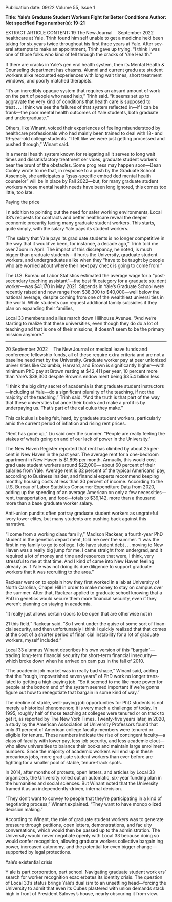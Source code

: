 Publication date: 09/22
Volume 55, Issue 1

**Title: Yale’s Graduate Student Workers Fight for Better Conditions**
**Author: Not specified**
**Page number(s): 19-21**

EXTRACT ARTICLE CONTENT:
19
The New Journal      September 2022
healthcare at Yale. Trinh found him­
self unable to get a medicine he’d been 
taking for six years twice throughout 
his first three years at Yale. After sev­
eral attempts to make an appointment, 
Trinh gave up trying. “I think I was one 
of those folks who kind of fell through 
the cracks of Yale Health.”


If there are cracks in Yale’s gen­
eral health system, then its Mental 
Health & Counseling department has 
chasms. Alumni and current gradu­
ate student workers alike recounted 
experiences with long wait times, 
short treatment windows, and poorly 
matched therapists.


“It’s an incredibly opaque system 
that requires an absurd amount of work 
on the part of people who need help,” 
Trinh said. “It seems set up to aggravate 
the very kind of conditions that health­
care is supposed to treat . . . I think we 
see the failures of that system reflected 
in—if I can be frank—the poor mental 
health outcomes of Yale students, both 
graduate and undergraduate.”


Others, like Winant, voiced their 
experiences of feeling misunderstood 
by healthcare professionals who had 
mainly been trained to deal with 18- 
and 19-year-old college students. “I felt 
like we were just getting processed and 
pushed through,” Winant said.


In a mental health system known 
for relegating all it serves to long wait 
times and dissatisfactory treatment ser­
vices, graduate student workers bear 
the brunt of the obstacles. Some prog­
ress may happen soon—Dean Cooley 
wrote to me that, in response to a push 
by the Graduate School Assembly, she 
anticipates a “gsas-specific embed­
ded mental health counselor” will be 
in place by Fall 2022—but, for many 
graduate student workers whose mental 
health needs have been long ignored, 
this comes too little, too late.


Paying the price

I
n addition to pointing out the need for 
safer working environments, Local 
33’s requests for contracts and better 
healthcare reveal the deeper economic 
precarity facing many graduate student 
workers. This starts, quite simply, with 
the salary Yale pays its student workers.


“The salary that Yale pays its grad­
uate students is no longer competitive 
in the way that it would’ve been, for 
instance, a decade ago,” Trinh told me 
over Zoom in April. The impact of this 
discrepancy, he noted, is much bigger 
than graduate students—it hurts the 
University, graduate student workers, 
and undergraduates alike when they 
“have to be taught by people who are 
worried about where their next pay­
check is going to come from.”


The U.S. Bureau of Labor Statistics 
estimated the average wage for a “post­
secondary 
teaching 
assistant”—the 
best fit category for a graduate stu­
dent worker—was $41,170 in May 2021. 
Stipends in Yale’s Graduate School 
were recently raised and now range 
from $38,300 to $40,000—well below 
the national average, despite coming 
from one of the wealthiest universi­
ties in the world. While students can 
request additional family subsidies if 
they plan on expanding their families, 


Local 33 members
and allies march down
Hillhouse Avenue.
“And we’re starting to realize 
that these universities, even 
though they do do a lot of 
teaching and that is one of their 
missions, it doesn’t seem to be 
the primary mission anymore.”


---

20
September 2022      The New Journal
or medical leave funds and conference 
fellowship funds, all of these require 
extra criteria and are not a baseline 
need met by the University. Graduate 
worker pay at peer unionized univer­
sities like Columbia, Harvard, and 
Brown is significantly higher—with 
minimum PhD pay at Brown resting at 
$42,411 per year, 10 percent more than 
Yale’s $38,300 despite Brown’s endow­
ment being $35.4 billion less.


“I think the big dirty secret of 
academia is that graduate student 
instructors—including at Yale—do a 
significant plurality of the teaching, 
if not the majority of the teaching,” 
Trinh said. “And the truth is that part 
of the way that these universities bal­
ance their books and make a profit is by 
underpaying us. That’s part of the cal­
culus they make.”


This calculus is being felt, hard, by 
graduate student workers, particularly 
amid the current period of inflation 
and rising rent prices.


“Rent has gone up,” Liu said over 
the summer. “People are really feeling 
the stakes of what’s going on and of our 
lack of power in the University.”


The New Haven Register reported 
that rent has climbed by about 25 per­
cent in New Haven in the past year. 
The average rent for a one-bedroom 
apartment in New Haven is $1,895 per 
month. Annually, this would cost grad­
uate student workers around $22,000—
about 60 percent of their salaries from 
Yale. Average rent is 32 percent of the 
typical Americans’ pay, according to 
Business Insider, and financial experts 
recommend keeping monthly housing 
costs at less than 30 percent of income. 
According to the U.S. Bureau of Labor 
Statistics Consumer Expenditure Data 
from 2020, adding up the spending 
of an average American on only a few 
necessities—rent, transportation, and 
food—totals to $39,142, more than a 
thousand more than a base graduate 
worker salary.


Anti-union pundits often portray 
graduate student workers as ungrateful 
ivory tower elites, but many students 
are pushing back against this narrative.


“I come from a working class fam­
ily,” Madison Rackear, a fourth-year 
PhD student in the genetics depart­
ment, told me over the summer. “I was 
the first in my family to go to college. 
I do have student debt . . . moving to 
New Haven was a really big jump for 
me. I came straight from undergrad, 
and it required a lot of money and time 
and resources that were, I think, very 
stressful to me at that time. And I 
kind of came into New Haven feeling 
already as if Yale was not doing its due 
diligence to support graduate workers 
that it was recruiting to the area.”


Rackear went on to explain how 
they first worked in a lab at University 
of North Carolina, Chapel Hill in 
order to make money to stay on campus 
over the summer. After that, Rackear 
applied to graduate school knowing 
that a PhD in genetics would secure 
them more financial security, even if 
they weren’t planning on staying in 
academia.


“It really just allows certain doors 
to be open that are otherwise not in 



21
this field,” Rackear said. “So I went 
under the guise of some sort of finan­
cial security, and then unfortunately I 
think I quickly realized that that comes 
at the cost of a shorter period of finan­
cial instability for a lot of graduate 
workers, myself included.”


Local 33 alumnus Winant describes 
his own version of this “bargain”—
trading long-term financial security for 
short-term financial insecurity—which 
broke down when he arrived on cam­
pus in the fall of 2010.


“The academic job market was in 
really bad shape,” Winant said, adding 
that the “rough, impoverished seven 
years” of PhD work no longer trans­
lated to getting a high-paying job. “So 
it seemed to me like more power for 
people at the bottom end of the system 
seemed important if we’re gonna figure 
out how to renegotiate that bargain in 
some kind of way.”


The decline of stable, well-paying 
job opportunities for PhD students is 
not merely a historical phenomenon; 
it is very much a challenge of today. 
In 1995, roughly half of those teaching 
at colleges were tenured or on track 
to get it, as reported by The New York 
Times. Twenty-five years later, in 2020, 
a study by the American Association of 
University Professors found that only 
31 percent of American college faculty 
members were tenured or eligible for 
tenure. These numbers indicate the rise 
of contingent faculty—a class of faculty 
with lower pay, less job security, and less 
academic clout—who allow universities 
to balance their books and maintain 
large enrollment numbers. Since the 
majority of academic workers will end 
up in these precarious jobs, more grad­
uate student workers than ever before 
are fighting for a smaller pool of stable, 
tenure-track spots.


In 2014, after months of protests, 
open letters, and articles by Local 33 
organizers, the University rolled out 
an automatic, six-year funding plan 
in the humanities and social sciences. 
But Winant noted that the University 
framed it as an independently-driven, 
internal decision.


“They don’t want to convey to 
people that they’re participating in a 
kind of negotiating process,” Winant 
explained. “They want to have monop­
olized decision making.”


According to Winant, the role 
of graduate student workers was to 
generate pressure through petitions, 
open letters, demonstrations, and fac­
ulty conversations, which would then 
be passed up to the administration. 
The University would never negotiate 
openly with Local 33 because doing 
so would confer recognition, allowing 
graduate workers collective bargain­
ing power, increased autonomy, and 
the potential for even bigger change—
supported by legal protections.


Yale’s existential crisis

Y
ale is part corporation, part school. 
Navigating graduate student work­
ers’ search for worker recognition exac­
erbates its identity crisis. The question 
of Local 33’s status brings Yale’s dual­
ism to an unsettling head—forcing 
the University to admit that even its 
Cubes plastered with union 
demands stack high in front 
of President Salovey’s house, 
nearly obscuring it from view.